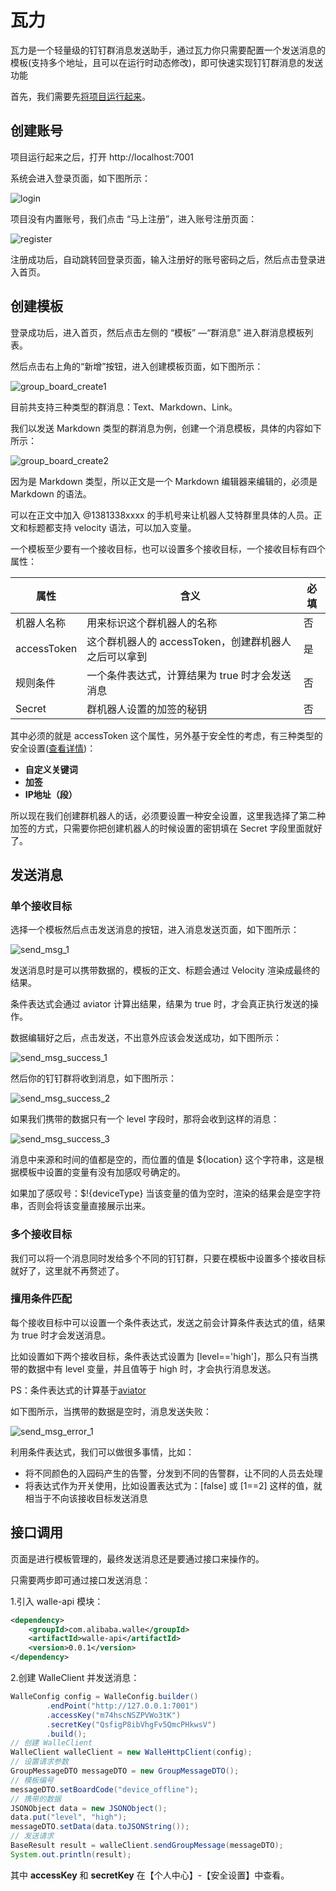 # 瓦力

瓦力是一个轻量级的钉钉群消息发送助手，通过瓦力你只需要配置一个发送消息的模板(支持多个地址，且可以在运行时动态修改)，即可快速实现钉钉群消息的发送功能



首先，我们需要先[将项目运行起来](./md/quick-start.md)。



## **创建账号**

项目运行起来之后，打开 http://localhost:7001

系统会进入登录页面，如下图所示：

![login](./md/readme/login.jpg)

项目没有内置账号，我们点击 “马上注册”，进入账号注册页面：

![register](./md/readme/register.jpg)

注册成功后，自动跳转回登录页面，输入注册好的账号密码之后，然后点击登录进入首页。



## **创建模板**

登录成功后，进入首页，然后点击左侧的 “模板” —“群消息” 进入群消息模板列表。

然后点击右上角的“新增”按钮，进入创建模板页面，如下图所示：

![group_board_create1](./md/readme/group_board_create1.jpg)

目前共支持三种类型的群消息：Text、Markdown、Link。

我们以发送 Markdown 类型的群消息为例，创建一个消息模板，具体的内容如下所示：

![group_board_create2](./md/readme/group_board_create2.jpg)

因为是 Markdown 类型，所以正文是一个 Markdown 编辑器来编辑的，必须是 Markdown 的语法。

可以在正文中加入 @1381338xxxx 的手机号来让机器人艾特群里具体的人员。正文和标题都支持 velocity 语法，可以加入变量。

一个模板至少要有一个接收目标，也可以设置多个接收目标，一个接收目标有四个属性：

| 属性        | 含义                                                 | 必填 |
| ----------- | ---------------------------------------------------- | ---- |
| 机器人名称  | 用来标识这个群机器人的名称                           | 否   |
| accessToken | 这个群机器人的 accessToken，创建群机器人之后可以拿到 | 是   |
| 规则条件    | 一个条件表达式，计算结果为 true 时才会发送消息       | 否   |
| Secret      | 群机器人设置的加签的秘钥                             | 否   |

其中必须的就是 accessToken 这个属性，另外基于安全性的考虑，有三种类型的安全设置([查看详情](https://ding-doc.dingtalk.com/doc#/serverapi2/qf2nxq))：

- **自定义关键词**
- **加签**
- **IP地址（段）**

所以现在我们创建群机器人的话，必须要设置一种安全设置，这里我选择了第二种加签的方式，只需要你把创建机器人的时候设置的密钥填在 Secret 字段里面就好了。



## **发送消息**

### 单个接收目标

选择一个模板然后点击发送消息的按钮，进入消息发送页面，如下图所示：

![send_msg_1](./md/readme/send_msg_1.jpg)

发送消息时是可以携带数据的，模板的正文、标题会通过 Velocity 渲染成最终的结果。

条件表达式会通过 aviator 计算出结果，结果为 true 时，才会真正执行发送的操作。

数据编辑好之后，点击发送，不出意外应该会发送成功，如下图所示：

![send_msg_success_1](./md/readme/send_msg_success_1.jpg)

然后你的钉钉群将收到消息，如下图所示：

![send_msg_success_2](./md/readme/send_msg_success_2.jpg)

如果我们携带的数据只有一个 level 字段时，那将会收到这样的消息：

![send_msg_success_3](./md/readme/send_msg_success_3.jpg)

消息中来源和时间的值都是空的，而位置的值是 \${location} 这个字符串，这是根据模板中设置的变量有没有加感叹号确定的。

如果加了感叹号：\$!{deviceType} 当该变量的值为空时，渲染的结果会是空字符串，否则会将该变量直接展示出来。

### 多个接收目标

我们可以将一个消息同时发给多个不同的钉钉群，只要在模板中设置多个接收目标就好了，这里就不再赘述了。



### 擅用条件匹配

每个接收目标中可以设置一个条件表达式，发送之前会计算条件表达式的值，结果为 true 时才会发送消息。

比如设置如下两个接收目标，条件表达式设置为 [level=='high']，那么只有当携带的数据中有 level 变量，并且值等于 high 时，才会执行消息发送。

PS：条件表达式的计算基于[aviator](https://github.com/killme2008/aviator)

如下图所示，当携带的数据是空时，消息发送失败：

![send_msg_error_1](./md/readme/send_msg_error_1.jpg)

利用条件表达式，我们可以做很多事情，比如：

- 将不同颜色的入园码产生的告警，分发到不同的告警群，让不同的人员去处理
- 将表达式作为开关使用，比如设置表达式为：[false] 或 [1==2] 这样的值，就相当于不向该接收目标发送消息





## 接口调用

页面是进行模板管理的，最终发送消息还是要通过接口来操作的。

只需要两步即可通过接口发送消息：

1.引入 walle-api 模块：

```xml
<dependency>
    <groupId>com.alibaba.walle</groupId>
    <artifactId>walle-api</artifactId>
    <version>0.0.1</version>
</dependency>
```

2.创建 WalleClient 并发送消息：

```java
WalleConfig config = WalleConfig.builder()
        .endPoint("http://127.0.0.1:7001")
        .accessKey("m74hscNSZPVWo3tK")
        .secretKey("QsfigP8ibVhgFv5QmcPHkwsV")
        .build();
// 创建 WalleClient
WalleClient walleClient = new WalleHttpClient(config);
// 设置请求参数
GroupMessageDTO messageDTO = new GroupMessageDTO();
// 模板编号
messageDTO.setBoardCode("device_offline");
// 携带的数据
JSONObject data = new JSONObject();
data.put("level", "high");
messageDTO.setData(data.toJSONString());
// 发送请求
BaseResult result = walleClient.sendGroupMessage(messageDTO);
System.out.println(result);
```

其中 **accessKey** 和 **secretKey** 在【个人中心】-【安全设置】中查看。

